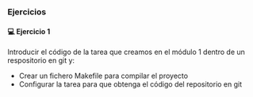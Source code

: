 ### Ejercicios

#### 💻️ Ejercicio 1

Introducir el código de la tarea que creamos en el módulo 1 dentro de
un respositorio en git y:

* Crear un fichero Makefile para compilar el proyecto
* Configurar la tarea para que obtenga el código del repositorio en git